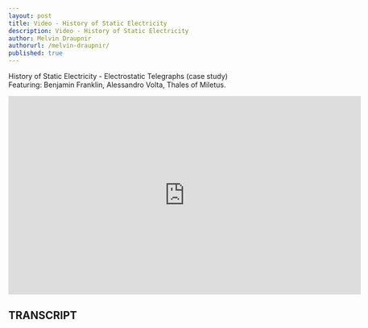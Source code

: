 ```yaml
---
layout: post
title: Video - History of Static Electricity
description: Video - History of Static Electricity
author: Melvin Draupnir
authorurl: /melvin-draupnir/
published: true
---
```


<p>History of Static Electricity - Electrostatic Telegraphs (case study) Featuring: Benjamin Franklin, Alessandro Volta, Thales of Miletus.</p>

<center><iframe width="700" height="394" src="https://www.youtube.com/embed/3QLnosS853Q?list=PLbg3ZX2pWlgKDVFNwn9B63UhYJVIerzHL" frameborder="0" allowfullscreen></iframe></center>

<h2>TRANSCRIPT</h2>
